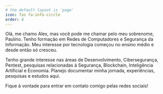 ```yaml
---
# the default layout is 'page'
icon: fas fa-info-circle
order: 4
---
```


Olá, me chamo Alex, mas você pode me chamar pelo meu sobrenome, Paulino. Tenho formação em Redes de Computadores e Segurança da Informação. Meu interesse por tecnologia começou no ensino médio e desde então só cresceu.

Tenho grande interesse nas áreas de Desenvolvimento, Cibersegurança, Pentest, pesquisas relacionadas à Segurança, Blockchain, Inteligência Artificial e Economia. Planejo documentar minha jornada, experiências, pesquisas e estudos aqui.

Fique à vontade para entrar em contato comigo pelas redes sociais!
